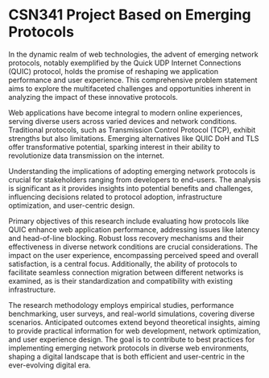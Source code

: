 # CSN341 Project Based on Emerging Protocols
In the dynamic realm of web technologies, the advent of emerging network protocols, notably exemplified by the Quick UDP Internet Connections (QUIC) protocol, holds the promise of reshaping we
application performance and user experience. This comprehensive problem statement aims to explore the multifaceted challenges and opportunities inherent in analyzing the impact of these 
innovative protocols.

Web applications have become integral to modern online experiences, serving diverse users across varied devices and network conditions. Traditional protocols, such as Transmission Control 
Protocol (TCP), exhibit strengths but also limitations. Emerging alternatives like QUIC DoH and TLS offer transformative potential, sparking interest in their ability to revolutionize data transmission on 
the internet.

Understanding the implications of adopting emerging network protocols is crucial for stakeholders ranging from developers to end-users. The analysis is significant as it provides insights into 
potential benefits and challenges, influencing decisions related to protocol adoption, infrastructure optimization, and user-centric design.

Primary objectives of this research include evaluating how protocols like QUIC enhance web application performance, addressing issues like latency and head-of-line blocking. Robust loss 
recovery mechanisms and their effectiveness in diverse network conditions are crucial considerations. The impact on the user experience, encompassing perceived speed and overall satisfaction, 
is a central focus. Additionally, the ability of protocols to facilitate seamless connection migration between different networks is examined, as is their standardization and compatibility with 
existing infrastructure.

The research methodology employs empirical studies, performance benchmarking, user surveys, and real-world simulations, covering diverse scenarios. Anticipated outcomes extend beyond 
theoretical insights, aiming to provide practical information for web development, network optimization, and user experience design. The goal is to contribute to best practices for implementing 
emerging network protocols in diverse web environments, shaping a digital landscape that is both efficient and user-centric in the ever-evolving digital era.

